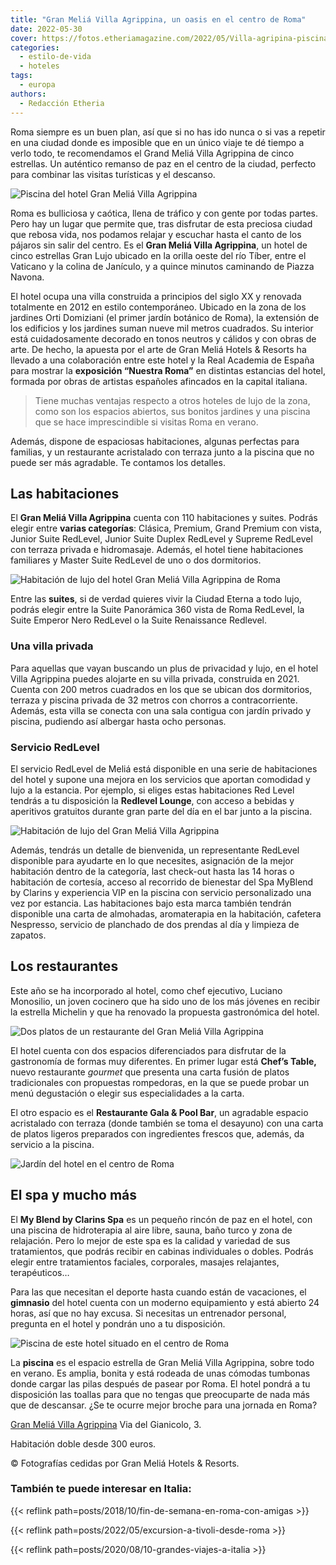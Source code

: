 ```yaml
---
title: "Gran Meliá Villa Agrippina, un oasis en el centro de Roma"
date: 2022-05-30
cover: https://fotos.etheriamagazine.com/2022/05/Villa-agripina-piscina.jpg
categories: 
  - estilo-de-vida
  - hoteles
tags: 
  - europa
authors: 
  - Redacción Etheria
---
```


Roma siempre es un buen plan, así que si no has ido nunca o si vas a repetir en una ciudad donde es imposible que en un único viaje te dé tiempo a verlo todo, te recomendamos el Grand Meliá Villa Agrippina de cinco estrellas. Un auténtico remanso de paz en el centro de la ciudad, perfecto para combinar las visitas turísticas y el descanso.

![Piscina del hotel Gran Meliá Villa Agrippina](https://fotos.etheriamagazine.com/2022/05/Villa-agripina-piscina.jpg "Piscina y hotel Gran Meliá Villa Agrippina.")

Roma es bulliciosa y caótica, llena de tráfico y con gente por todas partes. Pero hay un 
lugar que permite que, tras disfrutar de esta preciosa ciudad que rebosa vida, nos 
podamos relajar y escuchar hasta el canto de los pájaros sin salir del centro. Es el 
**Gran Meliá Villa Agrippina**, un hotel de cinco estrellas Gran Lujo ubicado en la 
orilla oeste del río Tíber, entre el Vaticano y la colina de Janículo, y a quince 
minutos caminando de Piazza Navona. 

El hotel ocupa una villa construida a principios del siglo XX y renovada totalmente en 
2012 en estilo contemporáneo. Ubicado en la zona de los jardines Orti Domiziani (el 
primer jardín botánico de Roma), la extensión de los edificios y los jardines suman 
nueve mil metros cuadrados. Su interior está cuidadosamente decorado en tonos neutros y 
cálidos y con obras de arte. De hecho, la apuesta por el arte de Gran Meliá Hotels & 
Resorts ha llevado a una colaboración entre este hotel y la Real Academia de España para 
mostrar la **exposición “Nuestra Roma”** en distintas estancias del hotel, formada por 
obras de artistas españoles afincados en la capital italiana. 

> Tiene muchas ventajas respecto a otros hoteles de lujo de la zona, como son los espacios 
> abiertos, sus bonitos jardines y una piscina que se hace imprescindible si visitas Roma 
> en verano. 

Además, dispone de espaciosas habitaciones, algunas perfectas para familias, y un 
restaurante acristalado con terraza junto a la piscina que no puede ser más agradable. 
Te contamos los detalles. 

## Las habitaciones

El **Gran Meliá Villa Agrippina** cuenta con 110 habitaciones y suites. Podrás elegir 
entre **varias categorías**: Clásica, Premium, Grand Premium con vista, Junior Suite 
RedLevel, Junior Suite Duplex RedLevel y Supreme RedLevel con terraza privada e 
hidromasaje. Además, el hotel tiene habitaciones familiares y Master Suite RedLevel de 
uno o dos dormitorios. 

![Habitación de lujo del hotel Gran Meliá Villa Agrippina de Roma](https://fotos.etheriamagazine.com/2022/05/villa-agripina-habitacion.jpg "Habitación del Gran Meliá Villa Agrippina.")

Entre las **suites**, si de verdad quieres vivir la Ciudad Eterna a todo lujo, podrás 
elegir entre la Suite Panorámica 360 vista de Roma RedLevel, la Suite Emperor Nero 
RedLevel o la Suite Renaissance Redlevel. 

### Una villa privada

Para aquellas que vayan buscando un plus de privacidad y lujo, en el hotel Villa 
Agrippina puedes alojarte en su villa privada, construida en 2021. Cuenta con 200 metros 
cuadrados en los que se ubican dos dormitorios, terraza y piscina privada de 32 metros 
con chorros a contracorriente. Además, esta villa se conecta con una sala contigua con 
jardín privado y piscina, pudiendo así albergar hasta ocho personas. 

### Servicio RedLevel

El servicio RedLevel de Meliá está disponible en una serie de habitaciones del hotel y 
supone una mejora en los servicios que aportan comodidad y lujo a la estancia. Por 
ejemplo, si eliges estas habitaciones Red Level tendrás a tu disposición la **Redlevel 
Lounge**, con acceso a bebidas y aperitivos gratuitos durante gran parte del día en el 
bar junto a la piscina. 

![Habitación de lujo del Gran Meliá Villa Agrippina](https://fotos.etheriamagazine.com/2022/05/villa-agripina-decoracion-habitaciones.jpg "Detalles de decoración de las habitaciones del hotel.")

Además, tendrás un detalle de bienvenida, un representante RedLevel disponible para 
ayudarte en lo que necesites, asignación de la mejor habitación dentro de la categoría, 
last check-out hasta las 14 horas o habitación de cortesía, acceso al recorrido de 
bienestar del Spa MyBlend by Clarins y experiencia VIP en la piscina con servicio 
personalizado una vez por estancia. Las habitaciones bajo esta marca también tendrán 
disponible una carta de almohadas, aromaterapia en la habitación, cafetera Nespresso, 
servicio de planchado de dos prendas al día y limpieza de zapatos. 

## Los restaurantes

Este año se ha incorporado al hotel, como chef ejecutivo, Luciano Monosilio, un joven 
cocinero que ha sido uno de los más jóvenes en recibir la estrella Michelin y que ha 
renovado la propuesta gastronómica del hotel. 

![Dos platos de un restaurante del Gran Meliá Villa Agrippina](https://fotos.etheriamagazine.com/2022/05/villa-agripina-gastronomia.jpg "Gastronomía en el Gran Meliá Villa Agrippina.")

El hotel cuenta con dos espacios diferenciados para disfrutar de la gastronomía de 
formas muy diferentes. En primer lugar está **Chef’s Table,** nuevo restaurante 
_gourmet_ que presenta una carta fusión de platos tradicionales con propuestas 
rompedoras, en la que se puede probar un menú degustación o elegir sus especialidades a 
la carta. 

El otro espacio es el **Restaurante Gala & Pool Bar**, un agradable espacio acristalado 
con terraza (donde también se toma el desayuno) con una carta de platos ligeros 
preparados con ingredientes frescos que, además, da servicio a la piscina. 

![Jardín del hotel en el centro de Roma](https://fotos.etheriamagazine.com/2022/05/villa-agripina-bar.jpg "Terraza del restaurante Gala.")

## El spa y mucho más

El **My Blend by Clarins Spa** es un pequeño rincón de paz en el hotel, con una piscina 
de hidroterapia al aire libre, sauna, baño turco y zona de relajación. Pero lo mejor de 
este spa es la calidad y variedad de sus tratamientos, que podrás recibir en cabinas 
individuales o dobles. Podrás elegir entre tratamientos faciales, corporales, masajes 
relajantes, terapéuticos… 

Para las que necesitan el deporte hasta cuando están de vacaciones, el **gimnasio** del 
hotel cuenta con un moderno equipamiento y está abierto 24 horas, así que no hay excusa. 
Si necesitas un entrenador personal, pregunta en el hotel y pondrán uno a tu 
disposición. 

![Piscina de este hotel situado en el centro de Roma](https://fotos.etheriamagazine.com/2022/05/villa-agripina-tumbonas.jpg "Tumbonas en la piscina del hotel Villa Agrippina.")

La **piscina** es el espacio estrella de Gran Meliá Villa Agrippina, sobre todo en 
verano. Es amplia, bonita y está rodeada de unas cómodas tumbonas donde cargar las pilas 
después de pasear por Roma. El hotel pondrá a tu disposición las toallas para que no 
tengas que preocuparte de nada más que de descansar. ¿Se te ocurre mejor broche para una 
jornada en Roma? 

[Gran Meliá Villa 
Agrip](https://www.melia.com/es/hoteles/italia/roma/villa-agrippina-gran-melia/index.htm)[p](https://www.melia.com/es/hoteles/italia/roma/villa-agrippina-gran-melia/index.htm)[ina](https://www.melia.com/es/hoteles/italia/roma/villa-agrippina-gran-melia/index.htm) 
Via del Gianicolo, 3. 

Habitación doble desde 300 euros. 

© Fotografías cedidas por Gran Meliá Hotels & Resorts. 

### También te puede interesar en Italia:

{{< reflink path=posts/2018/10/fin-de-semana-en-roma-con-amigas >}} 

{{< reflink path=posts/2022/05/excursion-a-tivoli-desde-roma >}} 

{{< reflink path=posts/2020/08/10-grandes-viajes-a-italia >}}
